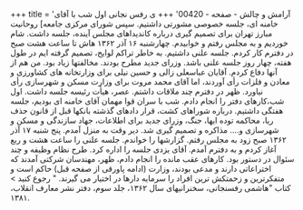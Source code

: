 +++
title = 'آرامش و چالش - صفحه - 00420'
+++
ی رفس نجانی اول شب با آقای خامنه ای، جلسه خصوصی مشورتی داشتیم. سپس شورای مرکزی جامعه] روحانیت مبارز تهران برای تصمیم گیری درباره کاندیداهای مجلس آینده، جلسه داشت. شام خوردیم و به مجلس رفتم و خوابیدم. چهارشنبه ۱۶ آذر ۱۳۶۲ هاش تا ساعت هشت صبح در دفترم کار کردم. جلسه علنی داشتیم. به خاطر تراکم لوایح، تصمیم گرفته ایم در طول هفته، چهار روز جلسه علنی باشد. وزرای جدید مطرح بودند. مخالفتها زیاد بود. من هم از آنها دفاع کردم. آقایان عباسعلی زالی و حسین نیلی برای وزارتخانه های کشاورزی و معادن و فلزات رأی آوردند، اما آقای محمد مروت برای وزارت مسکن و شهرسازی رأی نیاورد. ظهر در دفترم چند ملاقات داشتم. عصر، هیأت رئیسه جلسه داشت. اول شب،کارهای دفتر را انجام دادم. شب با سران قوا مهمان آقای خامنه ای بودیم، جلسه هفتگی داشتیم. درباره شوراهای کشت، قرار دادهای گذشته بانکها قبل از قانون حذف ریا، محاکمه توده ایها، جنگ، وزرای جدید برای اطلاعات، جهاد سازندگی و مسکن و شهرسازی و.... مذاکره و تصمیم گیری شد. دیر وقت به منزل آمدم. پنج شنبه ۱۷ آذر ۱۳۶۲ صبح زود به مجلس رفتم. گزارشها را خواندم. جلسه علنی را ساعت هشت و ربع آغاز کردم و به دفترم آمدم. آقای یزدی جلسه را اداره کرد. طرح نظام وظیفه و چند سئوال در دستور بود. کارهای عقب مانده را انجام دادم، ظهر، مهندسان شرکتی آمدند که اختراعاتی دارند و مدعی بودند، وزارت (ادامه پاورقی از صفحه قبل) حاکم است و متفکرترین و زحمتکش ترین افراد را سرمایه دارها در اختیار می گیرند. " رجوع کنید > کتاب "هاشمی رفسنجانی، سخنرانیهای سال ۱۳۶۲، جلد سوم، دفتر نشر معارف انقلاب، ۱۳۸۱.
